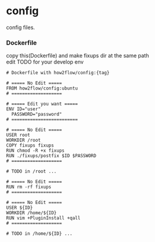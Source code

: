 # config

config files.

### Dockerfile

copy this(Dockerfile) and make fixups dir at the same path<br>
edit TODO for your develop env<br>

```
# Dockerfile with how2flow/config:{tag}

# ===== No Edit =====
FROM how2flow/config:ubuntu
# ===================

# ===== Edit you want =====
ENV ID="user"
  PASSWORD="password"
# =========================

# ===== No Edit =====
USER root
WORKDIR /root
COPY fixups fixups
RUN chmod -R +x fixups
RUN ./fixups/postfix $ID $PASSWORD
# ===================

# TODO in /root ...

# ===== No Edit =====
RUN rm -rf fixups
# ===================

# ===== No Edit =====
USER ${ID}
WORKDIR /home/${ID}
RUN vim +PluginInstall +qall
# ===================

# TODO in /home/${ID} ...

```
